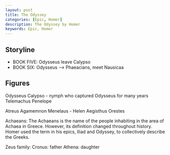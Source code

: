 ```yaml
---
layout: post
title: The Odyssey
categories: [Epic, Homer]
description: The Odyssey by Homer
keywords: Epic, Homer
---
```


## Storyline

- BOOK FIVE: Odysseus leave Calypso
- BOOK SIX: Odysseus —> Phaeacians, meet Nausicaa

## Figures

Odysseus
Calypso - nymph who captured Odysseus for many years
Telemachus
Penelope

Atreus
Agamemnon
Menelaus - Helen
Aegisthus
Orestes

Achaeans: The Achaeans is the name of the people inhabiting in the area of Achaea in Greece. However, its definition changed throughout history. Homer used the term in his epics, Iliad and Odyssey, to collectively describe the Greeks.

Zeus family:
Cronus: father
Athena: daughter